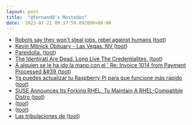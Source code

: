 ```yaml
---
layout: post
title:  "@fernand0's Mastodon"
date:  2023-07-21 09:37:59.092000+00:00
---
```

*  [Robots say they won't steal jobs, rebel against humans ](https://www.reuters.com/technology/robots-say-they-wont-steal-jobs-rebel-against-humans-2023-07-07) ([toot](https://mastodon.social/@fernand0/110751401842552481))
*  [Kevin Mitnick Obituary - Las Vegas, NV ](https://www.dignitymemorial.com/obituaries/las-vegas-nv/kevin-mitnick-1137166) ([toot](https://mastodon.social/@fernand0/110751067702548140))
*  [Pareidolia. ](https://avecesunafoto.wordpress.com/2023/07/20/pareidolia) ([toot](https://mastodon.social/@fernand0/110750828790788563))
*  [The Identirati Are Dead. Long Live The Credentialites. ](https://www.linkedin.com/pulse/identirati-dead-long-live-credentialites-andrew-tobi) ([toot](https://mastodon.social/@fernand0/110750789153366655))
*  [A alguien se le ha ido la mano con el &#39; Re: Invoice 1014 from Payment Processed &#39 ](https://mastodon.social/@fernand0/110747695799567250) ([toot](https://mastodon.social/@fernand0/110747695799567250))
*  [Ya puedes actualizar tu Raspberry Pi para que funcione más rápido ](https://computerhoy.com/noticias/tecnologia/ya-puedes-actualizar-raspberry-pi-funcione-rapido-96386) ([toot](https://mastodon.social/@fernand0/110747613297602144))
*  [SUSE Announces Its Forking RHEL, To Maintain A RHEL-Compatible Distro ](https://www.phoronix.com/news/SUSE-Is-Forking-RHE) ([toot](https://mastodon.social/@fernand0/110747435413093097))
*  [ ](https://infosec.exchange/@allanfriedman) ([toot](https://mastodon.social/@fernand0/110747259485126119))
*  [ ](https://mastodon.social/users/fernand0/statuses/110747254005817140/activity) ([toot](https://mastodon.social/users/fernand0/statuses/110747254005817140/activity))
*  [Las tribulaciones de  ](https://mastodon.social/@fernand0) ([toot](https://mastodon.social/@fernand0/110747170213370328))
